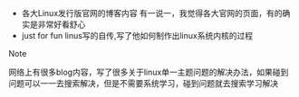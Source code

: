 - 各大Linux发行版官网的博客内容 有一说一，我觉得各大官网的页面，有的确实是非常好看舒心
- just for fun  linus写的自传,写了他如何制作出linux系统内核的过程

> [!note]
> 网络上有很多blog内容，写了很多关于linux单一主题问题的解决办法，如果碰到问题可以一一去搜索解决，但是不需要系统学习，碰到问题就去搜索学习解决
